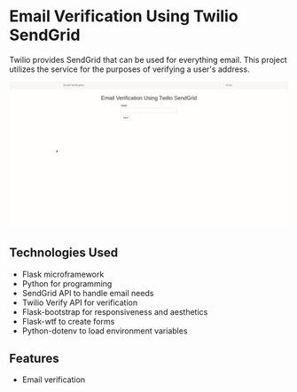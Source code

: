 # Email Verification Using Twilio SendGrid

Twilio provides SendGrid that can be used for everything email. This project utilizes the service for the purposes of verifying a user's address.

![Email Verification](app/static/images/email_verification_complete.gif)

## Technologies Used

- Flask microframework
- Python for programming
- SendGrid API to handle email needs
- Twilio Verify API for verification
- Flask-bootstrap for responsiveness and aesthetics
- Flask-wtf to create forms
- Python-dotenv to load environment variables

## Features

- Email verification
